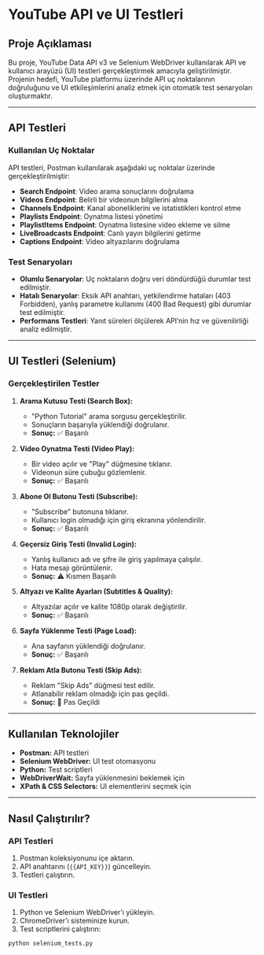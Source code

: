 # YouTube API ve UI Testleri

## Proje Açıklaması

Bu proje, YouTube Data API v3 ve Selenium WebDriver kullanılarak API ve kullanıcı arayüzü (UI) testleri gerçekleştirmek amacıyla geliştirilmiştir. Projenin hedefi, YouTube platformu üzerinde API uç noktalarının doğruluğunu ve UI etkileşimlerini analiz etmek için otomatik test senaryoları oluşturmaktır.

---

## API Testleri

### Kullanılan Uç Noktalar

API testleri, Postman kullanılarak aşağıdaki uç noktalar üzerinde gerçekleştirilmiştir:

* **Search Endpoint**: Video arama sonuçlarını doğrulama
* **Videos Endpoint**: Belirli bir videonun bilgilerini alma
* **Channels Endpoint**: Kanal aboneliklerini ve istatistikleri kontrol etme
* **Playlists Endpoint**: Oynatma listesi yönetimi
* **PlaylistItems Endpoint**: Oynatma listesine video ekleme ve silme
* **LiveBroadcasts Endpoint**: Canlı yayın bilgilerini getirme
* **Captions Endpoint**: Video altyazılarını doğrulama

### Test Senaryoları

* **Olumlu Senaryolar**: Uç noktaların doğru veri döndürdüğü durumlar test edilmiştir.
* **Hatalı Senaryolar**: Eksik API anahtarı, yetkilendirme hataları (403 Forbidden), yanlış parametre kullanımı (400 Bad Request) gibi durumlar test edilmiştir.
* **Performans Testleri**: Yanıt süreleri ölçülerek API’nin hız ve güvenilirliği analiz edilmiştir.

---

## UI Testleri (Selenium)

### Gerçekleştirilen Testler

1. **Arama Kutusu Testi (Search Box):**

   * "Python Tutorial" arama sorgusu gerçekleştirilir.
   * Sonuçların başarıyla yüklendiği doğrulanır.
   * **Sonuç:** ✅ Başarılı

2. **Video Oynatma Testi (Video Play):**

   * Bir video açılır ve "Play" düğmesine tıklanır.
   * Videonun süre çubuğu gözlemlenir.
   * **Sonuç:** ✅ Başarılı

3. **Abone Ol Butonu Testi (Subscribe):**

   * "Subscribe" butonuna tıklanır.
   * Kullanıcı login olmadığı için giriş ekranına yönlendirilir.
   * **Sonuç:** ✅ Başarılı

4. **Geçersiz Giriş Testi (Invalid Login):**

   * Yanlış kullanıcı adı ve şifre ile giriş yapılmaya çalışılır.
   * Hata mesajı görüntülenir.
   * **Sonuç:** ⚠️ Kısmen Başarılı

5. **Altyazı ve Kalite Ayarları (Subtitles & Quality):**

   * Altyazılar açılır ve kalite 1080p olarak değiştirilir.
   * **Sonuç:** ✅ Başarılı

6. **Sayfa Yüklenme Testi (Page Load):**

   * Ana sayfanın yüklendiği doğrulanır.
   * **Sonuç:** ✅ Başarılı

7. **Reklam Atla Butonu Testi (Skip Ads):**

   * Reklam "Skip Ads" düğmesi test edilir.
   * Atlanabilir reklam olmadığı için pas geçildi.
   * **Sonuç:** 🔹 Pas Geçildi

---

## Kullanılan Teknolojiler

* **Postman:** API testleri
* **Selenium WebDriver:** UI test otomasyonu
* **Python:** Test scriptleri
* **WebDriverWait:** Sayfa yüklenmesini beklemek için
* **XPath & CSS Selectors:** UI elementlerini seçmek için

---

## Nasıl Çalıştırılır?

### API Testleri

1. Postman koleksiyonunu içe aktarın.
2. API anahtarını (`{{API_KEY}}`) güncelleyin.
3. Testleri çalıştırın.

### UI Testleri

1. Python ve Selenium WebDriver’ı yükleyin.
2. ChromeDriver’ı sisteminize kurun.
3. Test scriptlerini çalıştırın:

```bash
python selenium_tests.py
```


